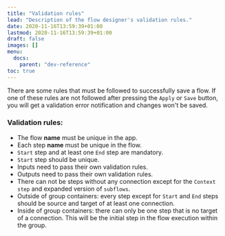 ```yaml
---
title: "Validation rules"
lead: "Description of the flow designer's validation rules."
date: 2020-11-16T13:59:39+01:00
lastmod: 2020-11-16T13:59:39+01:00
draft: false
images: []
menu:
  docs:
    parent: "dev-reference"
toc: true
---
```

There are some rules that must be followed to successfully save a flow. If one of these rules are not followed after pressing the `Apply` or `Save` button, you will get a validation error notification and changes won't be saved.

### Validation rules:

- The flow **name** must be unique in the app.
- Each step **name** must be unique in the flow.
- `Start` step and at least one `End` step are mandatory.
- `Start` step should be unique.
- Inputs need to pass their own validation rules.
- Outputs need to pass their own validation rules.
- There can not be steps without any connection except for the `Context step` and expanded version of `subflows`.
- Outside of group containers: every step except for `Start` and `End` steps should be source and target of at least one connection.
- Inside of group containers: there can only be one step that is no target of a connection. This will be the initial step in the flow execution within the group.


